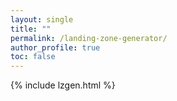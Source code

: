 ```yaml
---
layout: single
title: ""
permalink: /landing-zone-generator/
author_profile: true
toc: false
---
```


{% include lzgen.html %}
